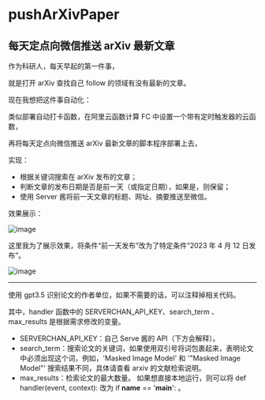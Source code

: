 # pushArXivPaper
## 每天定点向微信推送 arXiv 最新文章

作为科研人，每天早起的第一件事，

就是打开 arXiv 查找自己 follow 的领域有没有最新的文章。

现在我想把这件事自动化：

类似部署自动打卡函数，在阿里云函数计算 FC 中设置一个带有定时触发器的云函数，

再将每天定点向微信推送 arXiv 最新文章的脚本程序部署上去，

实现：

* 根据关键词搜索在 arXiv 发布的文章；
* 判断文章的发布日期是否是前一天（或指定日期），如果是，则保留；
* 使用 Server 酱将前一天文章的标题、网址、摘要推送至微信。

效果展示：

![image](https://github.com/chenluda/pushArXivPaper/assets/45784833/40974b09-c120-4eaa-a8c4-90908ce18f92)

这里我为了展示效果，将条件“前一天发布”改为了特定条件“2023 年 4 月 12 日发布”。

![image](https://github.com/chenluda/pushArXivPaper/assets/45784833/dfd21de4-8ae2-48b4-ac12-198fe19b4c85)

---

使用 gpt3.5 识别论文的作者单位，如果不需要的话，可以注释掉相关代码。

其中，handler 函数中的 SERVERCHAN_API_KEY、search_term 、max_results 是根据需求修改的变量。

* SERVERCHAN_API_KEY：自己 Serve 酱的 API（下方会解释）。
* search_term：搜索论文的关键词，如果使用双引号将词包裹起来，表明论文中必须出现这个词，例如，'Masked Image Model' 和 '"Masked Image Model"' 搜索结果不同，具体请查看 arxiv 的文献检索说明。
* max_results：检索论文的最大数量。
如果想直接本地运行，则可以将 def handler(event, context): 改为 if __name__ == '__main__': 。
